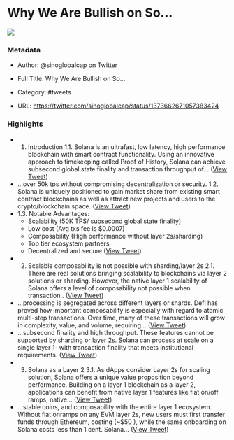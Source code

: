 # Why We Are Bullish on So...

![](https://pbs.twimg.com/profile_images/1316954163566137346/30vX2fl3.jpg)

### Metadata

- Author: @sinoglobalcap on Twitter
- Full Title: Why We Are Bullish on So...
- Category: #tweets


- URL: https://twitter.com/sinoglobalcap/status/1373662671057383424

### Highlights

- 1. Introduction
  1.1. Solana is an ultrafast, low latency, high performance blockchain with smart contract functionality. Using an innovative approach to timekeeping called Proof of History, Solana can achieve subsecond global state finality and transaction throughput of... ([View Tweet](https://twitter.com/sinoglobalcap/status/1373662673200676865))
- ...over 50k tps without compromising decentralization or security.
  1.2. Solana is uniquely positioned to gain market share from existing smart contract blockchains as well as attract new projects and users to the crypto/blockchain space. ([View Tweet](https://twitter.com/sinoglobalcap/status/1373662678472884229))
- 1.3. Notable Advantages:
  - Scalability (50K TPS/ subsecond global state finality)
  - Low cost (Avg txs fee is $0.0007)
  - Composability (High performance without layer 2s/sharding)
  - Top tier ecosystem partners
  - Decentralized and secure ([View Tweet](https://twitter.com/sinoglobalcap/status/1373662680846901249))
- 2. Scalable composability is not possible with sharding/layer 2s
  2.1. There are real solutions bringing scalability to blockchains via layer 2 solutions or sharding. However, the native layer 1 scalability of Solana offers a level of composability not possible when transaction.. ([View Tweet](https://twitter.com/sinoglobalcap/status/1373662683363414018))
- ...processing is segregated across different layers or shards. Defi has proved how important composability is especially with regard to atomic multi-step transactions. Over time, many of these transactions will grow in complexity, value, and volume, requiring... ([View Tweet](https://twitter.com/sinoglobalcap/status/1373662686504964098))
- ...subsecond finality and high throughput. These features cannot be supported by sharding or layer 2s. Solana can process at scale on a single layer 1- with transaction finality that meets institutional requirements. ([View Tweet](https://twitter.com/sinoglobalcap/status/1373662689013075970))
- 3. Solana as a Layer 2
  3.1. As dApps consider Layer 2s for scaling solution, Solana offers a unique value proposition beyond performance. Building on a layer 1 blockchain as a layer 2, applications can benefit from native layer 1 features like fiat on/off ramps, native... ([View Tweet](https://twitter.com/sinoglobalcap/status/1373662693991849985))
- ...stable coins, and composability with the entire layer 1 ecosystem. Without fiat onramps on any EVM layer 2s, new users must first transfer funds through Ethereum, costing (~$50 ), while the same onboarding on Solana costs less than 1 cent. Solana... ([View Tweet](https://twitter.com/sinoglobalcap/status/1373662699691905027))
